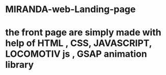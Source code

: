 # MIRANDA-web-Landing-page
# the front page are simply made with help of HTML , CSS, JAVASCRIPT, LOCOMOTIV js , GSAP animation library 

